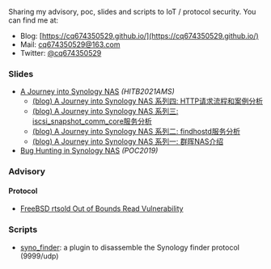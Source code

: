 Sharing my advisory, poc, slides and scripts to IoT / protocol security. You can find me at:

+ Blog: [https://cq674350529.github.io/](https://cq674350529.github.io/)
+ Mail: [cq674350529@163.com](mailto:cq674350529@163.org)
+ Twitter: [@cq674350529](https://twitter.com/cq674350529)

### Slides

+ [A Journey into Synology NAS](slides/HITB2021AMS-A_Journey_into_Synology_NAS.pdf)	  *(HITB2021AMS)*
  + [(blog) A Journey into Synology NAS 系列四: HTTP请求流程和案例分析](https://cq674350529.github.io/2022/01/22/A-Journey-into-Synology-NAS-%E7%B3%BB%E5%88%97%E5%9B%9B-HTTP%E8%AF%B7%E6%B1%82%E6%B5%81%E7%A8%8B%E5%92%8C%E6%A1%88%E4%BE%8B%E5%88%86%E6%9E%90/)
  + [(blog) A Journey into Synology NAS 系列三: iscsi_snapshot_comm_core服务分析](https://cq674350529.github.io/2021/12/25/A-Journey-into-Synology-NAS-%E7%B3%BB%E5%88%97%E4%B8%89-iscsi_snapshot_comm_core%E6%9C%8D%E5%8A%A1%E5%88%86%E6%9E%90/)
  + [(blog) A Journey into Synology NAS 系列二: findhostd服务分析](https://cq674350529.github.io/2021/09/12/A-Journey-into-Synology-NAS-%E7%B3%BB%E5%88%97%E4%BA%8C-findhostd%E6%9C%8D%E5%8A%A1%E5%88%86%E6%9E%90/)
  + [(blog) A Journey into Synology NAS 系列一: 群晖NAS介绍](https://cq674350529.github.io/2021/08/30/A-Journey-into-Synology-NAS-%E7%B3%BB%E5%88%97%E4%B8%80-%E7%BE%A4%E6%99%96NAS%E4%BB%8B%E7%BB%8D/)
+ [Bug Hunting in Synology NAS](slides/POC2019-Bug_Hunting_in_Synology_NAS.pdf)     *(POC2019)*

### Advisory

#### Protocol

+ [FreeBSD rtsold Out of Bounds Read Vulnerability](advisory/Other/freebsd_rtsold_out_of_bounds_read)

### Scripts

+ [syno_finder](scripts/wireshark_plugins/syno_finder): a plugin to disassemble the Synology finder protocol (9999/udp)

